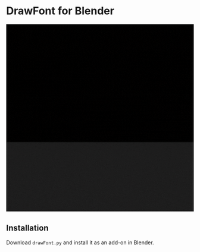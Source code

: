 # DrawFont for Blender

![image images/demoBlender.gif](../../images/demoBlender.gif)


## Installation

Download `drawFont.py` and install it as an add-on in Blender.